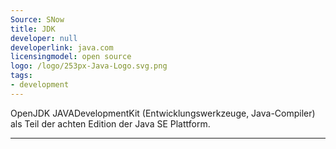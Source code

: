 ```yaml
---
Source: SNow
title: JDK
developer: null
developerlink: java.com
licensingmodel: open source
logo: /logo/253px-Java-Logo.svg.png
tags:
- development
---
```

OpenJDK JAVADevelopmentKit (Entwicklungswerkzeuge, Java-Compiler) als Teil der achten Edition der Java SE Plattform. 

---
